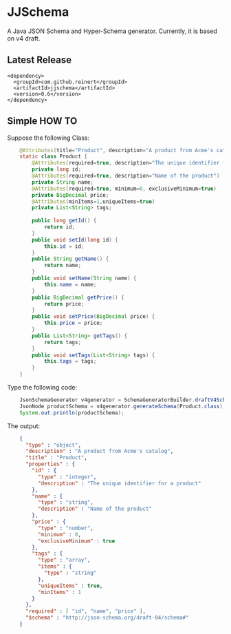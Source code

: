 JJSchema
===============

A Java JSON Schema and Hyper-Schema generator.
Currently, it is based on v4 draft.

Latest Release
----------------

    <dependency>
      <groupId>com.github.reinert</groupId>
      <artifactId>jjschema</artifactId>
      <version>0.6</version>
    </dependency>

Simple HOW TO
----------------

Suppose the following Class:
```java
    @Attributes(title="Product", description="A product from Acme's catalog")
    static class Product {
    	@Attributes(required=true, description="The unique identifier for a product")
    	private long id;
    	@Attributes(required=true, description="Name of the product")
    	private String name;
    	@Attributes(required=true, minimum=0, exclusiveMinimum=true)
    	private BigDecimal price;
    	@Attributes(minItems=1,uniqueItems=true)
    	private List<String> tags;
    	
    	public long getId() {
    		return id;
    	}
    	public void setId(long id) {
    		this.id = id;
    	}
    	public String getName() {
    		return name;
    	}	
    	public void setName(String name) {
    		this.name = name;
    	}
    	public BigDecimal getPrice() {
    		return price;
    	}
    	public void setPrice(BigDecimal price) {
    		this.price = price;
    	}
    	public List<String> getTags() {
    		return tags;
    	}
    	public void setTags(List<String> tags) {
    		this.tags = tags;
    	}
    }
```

Type the following code:

```java
    JsonSchemaGenerator v4generator = SchemaGeneratorBuilder.draftV4Schema().build();
    JsonNode productSchema = v4generator.generateSchema(Product.class);
    System.out.println(productSchema);
```

The output:

```json
    {
      "type" : "object",
      "description" : "A product from Acme's catalog",
      "title" : "Product",
      "properties" : {
        "id" : {
          "type" : "integer",
          "description" : "The unique identifier for a product"
        },
        "name" : {
          "type" : "string",
          "description" : "Name of the product"
        },
        "price" : {
          "type" : "number",
          "minimum" : 0,
          "exclusiveMinimum" : true
        },
        "tags" : {
          "type" : "array",
          "items" : {
            "type" : "string"
          },
          "uniqueItems" : true,
          "minItems" : 1
        }
      },
      "required" : [ "id", "name", "price" ],
      "$schema" : "http://json-schema.org/draft-04/schema#"
    }
```
